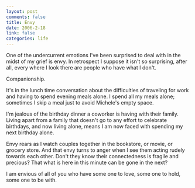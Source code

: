 ```yaml
--- 
layout: post
comments: false
title: Envy
date: 2006-2-18
link: false
categories: life
---
```

One of the undercurrent emotions I've been surprised to deal with in the midst of my grief is envy. In retrospect I suppose it isn't so surprising, after all, every where I look there are people who have what I don't.

Companionship.

It's in the lunch time conversation about the difficulties of traveling for work and having to spend evening meals alone. I spend all my meals alone; sometimes I skip a meal just to avoid Michele's empty space.

I'm jealous of the birthday dinner a coworker is having with their family. Living apart from a family that doesn't go to any effort to celebrate birthdays, and now living alone, means I am now faced with spending my next birthday alone.

Envy rears as I watch couples together in the bookstore, or movie, or grocery store. And that envy turns to anger when I see them acting rudely towards each other. Don't they know their connectedness is fragile and precious? That what is here in this minute can be gone in the next?

I am envious of all of you who have some one to love, some one to hold, some one to be with.
